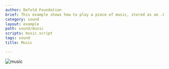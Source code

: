 ```yaml
---
author: Defold Foundation
brief: This example shows how to play a piece of music, stored as an .OGG file, with a sound component. The sound component is set to "looping" causing the music to never, ever stop.
category: sound
layout: example
path: sound/music
scripts: music.script
tags: sound
title: Music

---
```


![music](music.jpg)